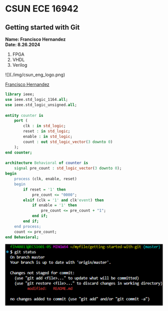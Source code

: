 # CSUN ECE 16942 
## Getting started with Git
**Name: Francisco Hernandez**  
**Date: 8.26.2024**
<ol>
<li>FPGA</li>
<li>VHDL</li>
<li>Verilog</li>
</ol>
![](./img/csun_eng_logo.png)  

[Francisco Hernandez](https://github.com/FranciscoCSUN)  
```VHDL
library ieee;
use ieee.std_logic_1164.all;
use ieee.std_logic_unsigned.all;

entity counter is
    port (
        clk : in std_logic;
        reset : in std_logic;
        enable : in std_logic;
        count : out std_logic_vector(3 downto 0)
    );
end counter;

architecture Behavioral of counter is
    signal pre_count : std_logic_vector(3 downto 0);
begin
    process (clk, enable, reset)
    begin
        if reset = '1' then
            pre_count <= "0000";
        elsif (clk = '1' and clk'event) then
            if enable = '1' then
                pre_count <= pre_count + "1";
            end if;
        end if;
    end process;
    count <= pre_count;
end Behavioral;
```


![git status before stage](./img/git_stat.png)
